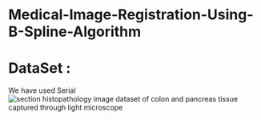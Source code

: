 # Medical-Image-Registration-Using-B-Spline-Algorithm

# DataSet : 
We have used Serial ![section histopathology image dataset of colon and pancreas tissue captured through light microscope](https://www.sciencedirect.com/science/article/pii/S2352340924003986)
